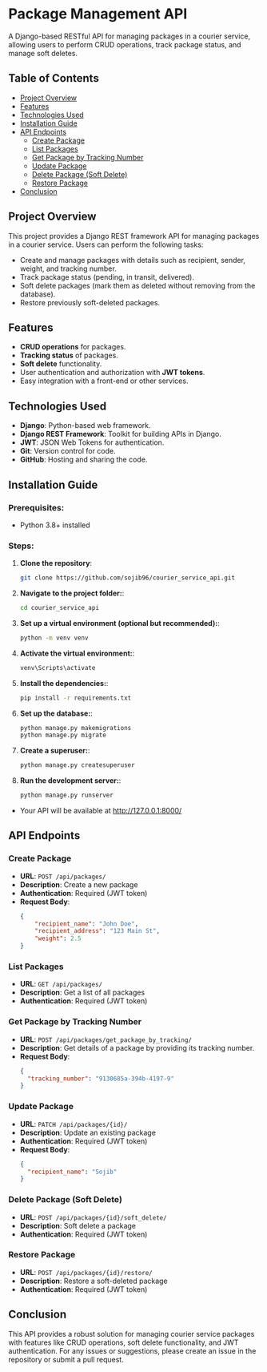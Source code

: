# Package Management API

A Django-based RESTful API for managing packages in a courier service, allowing users to perform CRUD operations, track package status, and manage soft deletes.

## Table of Contents

- [Project Overview](#project-overview)
- [Features](#features)
- [Technologies Used](#technologies-used)
- [Installation Guide](#installation-guide)
- [API Endpoints](#api-endpoints)
  - [Create Package](#create-package)
  - [List Packages](#list-packages)
  - [Get Package by Tracking Number](#get-package-by-tracking-number)
  - [Update Package](#update-package)
  - [Delete Package (Soft Delete)](#delete-package-soft-delete)
  - [Restore Package](#restore-package)
- [Conclusion](#conclusion)

## Project Overview

This project provides a Django REST framework API for managing packages in a courier service. Users can perform the following tasks:

- Create and manage packages with details such as recipient, sender, weight, and tracking number.
- Track package status (pending, in transit, delivered).
- Soft delete packages (mark them as deleted without removing from the database).
- Restore previously soft-deleted packages.

## Features

- **CRUD operations** for packages.
- **Tracking status** of packages.
- **Soft delete** functionality.
- User authentication and authorization with **JWT tokens**.
- Easy integration with a front-end or other services.

## Technologies Used

- **Django**: Python-based web framework.
- **Django REST Framework**: Toolkit for building APIs in Django.
- **JWT**: JSON Web Tokens for authentication.
- **Git**: Version control for code.
- **GitHub**: Hosting and sharing the code.

## Installation Guide

### Prerequisites:
- Python 3.8+ installed

### Steps:
1. **Clone the repository**:
   ```bash
   git clone https://github.com/sojib96/courier_service_api.git

2. **Navigate to the project folder:**:
   ```bash
   cd courier_service_api

3. **Set up a virtual environment (optional but recommended):**:
   ```bash
   python -m venv venv

4. **Activate the virtual environment:**:
   ```bash
   venv\Scripts\activate

5. **Install the dependencies:**:
   ```bash
   pip install -r requirements.txt

6. **Set up the database:**:
   ```bash
   python manage.py makemigrations
   python manage.py migrate

7. **Create a superuser:**:
   ```bash
   python manage.py createsuperuser

8. **Run the development server:**:
   ```bash
   python manage.py runserver

- Your API will be available at http://127.0.0.1:8000/

## API Endpoints

### Create Package
- **URL**: `POST /api/packages/`
- **Description**: Create a new package
- **Authentication**: Required (JWT token)
- **Request Body**:
  ```json
  {
      "recipient_name": "John Doe",
      "recipient_address": "123 Main St",
      "weight": 2.5
  }
  ```

### List Packages
- **URL**: `GET /api/packages/`
- **Description**: Get a list of all packages
- **Authentication**: Required (JWT token)

### Get Package by Tracking Number
- **URL**: `POST /api/packages/get_package_by_tracking/`
- **Description**: Get details of a package by providing its tracking number.
- **Request Body**:
  ```json
  {
    "tracking_number": "9130685a-394b-4197-9"
  }

### Update Package
- **URL**: `PATCH /api/packages/{id}/`
- **Description**: Update an existing package
- **Authentication**: Required (JWT token)
- **Request Body**:
  ```json
  {
    "recipient_name": "Sojib"
  }

### Delete Package (Soft Delete)
- **URL**: `POST /api/packages/{id}/soft_delete/`
- **Description**: Soft delete a package
- **Authentication**: Required (JWT token)

### Restore Package
- **URL**: `POST /api/packages/{id}/restore/`
- **Description**: Restore a soft-deleted package
- **Authentication**: Required (JWT token)

## Conclusion

This API provides a robust solution for managing courier service packages with features like CRUD operations, soft delete functionality, and JWT authentication. For any issues or suggestions, please create an issue in the repository or submit a pull request.
